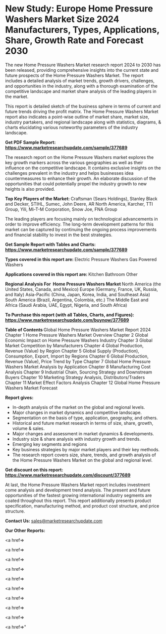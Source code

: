 # New Study: Europe Home Pressure Washers Market Size 2024 Manufacturers, Types, Applications, Share, Growth Rate and Forecast 2030

The new Home Pressure Washers Market research report 2024 to 2030 has been released, providing comprehensive insights into the current state and future prospects of the Home Pressure Washers Market. The report includes a detailed analysis of market trends, growth drivers, challenges, and opportunities in the industry, along with a thorough examination of the competitive landscape and market share analysis of the leading players in the market.

This report is detailed sketch of the business sphere in terms of current and future trends driving the profit matrix. The Home Pressure Washers Market report also indicates a point-wise outline of market share, market size, industry partakers, and regional landscape along with statistics, diagrams, &amp; charts elucidating various noteworthy parameters of the industry landscape.

<strong><b>Get PDF Sample Report: <a href=https://www.marketresearchupdate.com/sample/377689>https://www.marketresearchupdate.com/sample/377689</a></b></strong>

The research report on the Home Pressure Washers market explores the key growth markers across the various geographies as well as their influence on the competitive landscape. It contains exclusive insights on the challenges prevalent in the industry and helps businesses idea countermeasures to enhance their growth. An elaborate discussion of the opportunities that could potentially propel the industry growth to new heights is also provided.

<strong><b>Top Key Players of the Market:
</b></strong>Craftsman (Sears Holdings), Stanley Black and Decker, STIHL, Sumec, John Deere, AR North America, Karcher, TTI Group, Yili, Mi-T-M Corporation, Snow Joe, FNA Group<strong><b>
</b></strong>

The leading players are focusing mainly on technological advancements in order to improve efficiency. The long-term development patterns for this market can be captured by continuing the ongoing process improvements and financial stability to invest in the best strategies.

<strong><b>Get Sample Report with Tables and Charts: <a href=https://www.marketresearchupdate.com/sample/377689>https://www.marketresearchupdate.com/sample/377689</a></b></strong>

<strong><b>Types covered in this report are:
</b></strong>Electric Pressure Washers
Gas Powered Washers<strong><b>
</b></strong>

<strong><b>Applications covered in this report are:
</b></strong>Kitchen
Bathroom
Other<strong><b>
</b></strong>

<strong><b>Regional Analysis For  Home Pressure Washers Market</b></strong><strong><b>
</b></strong>North America (the United States, Canada, and Mexico)
Europe (Germany, France, UK, Russia, and Italy)
Asia-Pacific (China, Japan, Korea, India, and Southeast Asia)
South America (Brazil, Argentina, Colombia, etc.)
The Middle East and Africa (Saudi Arabia, UAE, Egypt, Nigeria, and South Africa)

<strong><b>To Purchase this report (with all Tables, Charts, and Figures): <a href=https://www.marketresearchupdate.com/buynow/377689>https://www.marketresearchupdate.com/buynow/377689</a></b></strong>

<strong><b>Table of Contents</b></strong><strong><b>
</b></strong>Global Home Pressure Washers Market Report 2024
Chapter 1 Home Pressure Washers Market Overview
Chapter 2 Global Economic Impact on Home Pressure Washers Industry
Chapter 3 Global Market Competition by Manufacturers
Chapter 4 Global Production, Revenue (Value) by Region
Chapter 5 Global Supply (Production), Consumption, Export, Import by Regions
Chapter 6 Global Production, Revenue (Value), Price Trend by Type
Chapter 7 Global Home Pressure Washers Market Analysis by Application
Chapter 8 Manufacturing Cost Analysis
Chapter 9 Industrial Chain, Sourcing Strategy and Downstream Buyers
Chapter 10 Marketing Strategy Analysis, Distributors/Traders
Chapter 11 Market Effect Factors Analysis
Chapter 12 Global Home Pressure Washers Market Forecast

<strong><b>Report gives:</b></strong>

- In-depth analysis of the market on the global and regional levels.
- Major changes in market dynamics and competitive landscape.
- Segmentation on the basis of type, application, geography, and others.
- Historical and future market research in terms of size, share, growth, volume &amp; sales.
- Major changes and assessment in market dynamics &amp; developments.
- Industry size &amp; share analysis with industry growth and trends.
- Emerging key segments and regions
- Key business strategies by major market players and their key methods.
- The research report covers size, share, trends, and growth analysis of the Home Pressure Washers Market on the global and regional level.

<strong><b>Get discount on this report: <a href=https://www.marketresearchupdate.com/discount/377689>https://www.marketresearchupdate.com/discount/377689</a></b></strong>

At last, the Home Pressure Washers Market report includes investment come analysis and development trend analysis. The present and future opportunities of the fastest growing international industry segments are coated throughout this report. This report additionally presents product specification, manufacturing method, and product cost structure, and price structure.

<strong><b>Contact Us:
</b></strong>sales@marketresearchupdate.com

<strong>Our Other Reports:</strong>

<a href=></a>

<a href=></a>

<a href=></a>

<a href=></a>

<a href=></a>

<a href=></a>

<a href=></a>

<a href=></a>

<a href=></a>

<a href=></a>"
